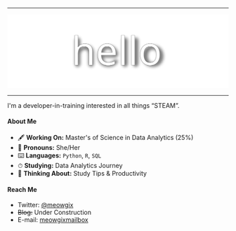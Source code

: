 -----------------------------------

![](/hello.svg)

-----------------------------------

I'm a developer-in-training interested in all things “STEAM”.

#### About Me
* 🖋 **Working On:** Master's of Science in Data Analytics (25%)
* 🤍 **Pronouns:** She/Her
* ⌨️ **Languages:** `Python`, `R`, `SQL`
* ⏱ **Studying:** Data Analytics Journey
* 💭 **Thinking About:** Study Tips & Productivity

#### Reach Me
* Twitter: [@meowgix](https://twitter.com/meowgix)
* ~~Blog:~~ Under Construction
* E-mail: [meowgixmailbox](mailto:meowgixmailbox@gmail.com?subject=[GitHub]%20Let's%20Chat)
